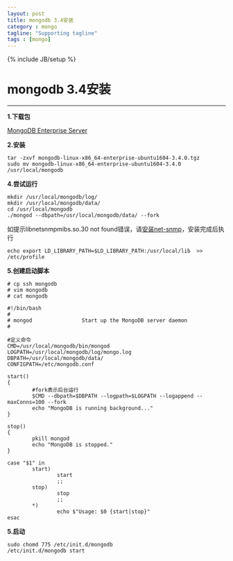 ```yaml
---
layout: post
title: mongodb 3.4安装
category : mongo
tagline: "Supporting tagline"
tags : [mongo]
---
```

{% include JB/setup %}
# mongodb 3.4安装
---

**1.下载包**

<a href='https://www.mongodb.com/download-center?jmp=nav#enterprise' target='_blank'>MongoDB Enterprise Server</a>

<!--break-->

**2.安装**

```
tar -zxvf mongodb-linux-x86_64-enterprise-ubuntu1604-3.4.0.tgz
sudo mv mongodb-linux-x86_64-enterprise-ubuntu1604-3.4.0 /usr/local/mongodb
```

**4.尝试运行**

```
mkdir /usr/local/mongodb/log/
mkdir /usr/local/mongodb/data/
cd /usr/local/mongodb
./mongod --dbpath=/usr/local/mongodb/data/ --fork
```

如提示libnetsnmpmibs.so.30 not found错误，请<a href='http://blog.csdn.net/shanzhizi/article/details/11801365' target='_blank'>安装net-snmp</a>，安装完成后执行

```
echo export LD_LIBRARY_PATH=$LD_LIBRARY_PATH:/usr/local/lib  >> /etc/profile

```

**5.创建启动脚本**

```
# cp ssh mongodb
# vim mongodb
# cat mongodb

#!/bin/bash
#
# mongod                Start up the MongoDB server daemon
#

#定义命令
CMD=/usr/local/mongodb/bin/mongod
LOGPATH=/usr/local/mongodb/log/mongo.log
DBPATH=/usr/local/mongodb/data/
CONFIGPATH=/etc/mongodb.conf

start()
{
        #fork表示后台运行
        $CMD --dbpath=$DBPATH --logpath=$LOGPATH --logappend --maxConns=100 --fork
        echo "MongoDB is running background..."
}

stop()
{
        pkill mongod
        echo "MongoDB is stopped."
}

case "$1" in
        start)
                start
                ;;
        stop)
                stop
                ;;
        *)
                echo $"Usage: $0 {start|stop}"
esac
```

**5.启动**

```
sudo chomd 775 /etc/init.d/mongodb
/etc/init.d/mongodb start
```